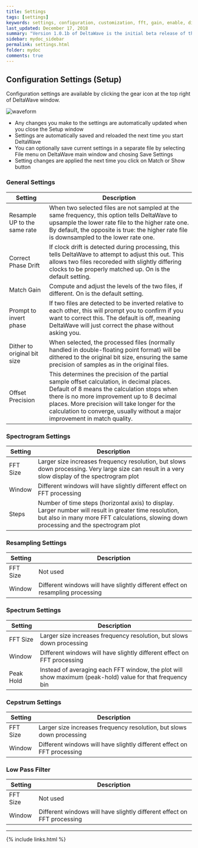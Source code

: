 ```yaml
---
title: Settings
tags: [settings]
keywords: settings, configuration, customization, fft, gain, enable, disable
last_updated: December 17, 2018
summary: "Version 1.0.1b of DeltaWave is the initial beta release of this software. Use at your own risk!"
sidebar: mydoc_sidebar
permalink: settings.html
folder: mydoc
comments: true
---
```


## Configuration Settings (Setup)

Configuration settings are available by clicking the gear icon at the top right of DeltaWave window.

![waveform](images/img6.png)

* Any changes you make to the settings are automatically updated when you close the Setup window
* Settings are automatically saved and reloaded the next time you start DeltaWave
* You can optionally save current settings in a separate file by selecting File menu on DeltaWave main window and chosing Save Settings
* Setting changes are applied the next time you click on Match or Show button

### General Settings

Setting  | Description
-------- | -----------
Resample UP to the same rate | When two selected files are not sampled at the same frequency, this option tells DeltaWave to upsample the lower rate file to the higher rate one. By default, the opposite is true: the higher rate file is downsampled to the lower rate one.
Correct Phase Drift | If clock drift is detected during processing, this tells DeltaWave to attempt to adjust this out. This allows two files recoreded with slightly differing clocks to be properly matched up. On is the default setting.
Match Gain | Compute and adjust the levels of the two files, if different. On is the default setting.
Prompt to invert phase | If two files are detected to be inverted relative to each other, this will prompt you to confirm if you want to correct this. The default is off, meaning DeltaWave will just correct the phase without asking you.
Dither to original bit size | When selected, the processed files (normally handled in double-floating point format) will be dithered to the original bit size, ensuring the same precision of samples as in the original files.
Offset Precision | This determines the precision of the partial sample offset calculation, in decimal places. Default of 8 means the calculation stops when there is no more improvement up to 8 decimal places. More precision will take longer for the calculation to converge, usually without a major improvement in match quality. 

### Spectrogram Settings

Setting  | Description
-------- | -----------
FFT Size | Larger size increases frequency resolution, but slows down processing. Very large size can result in a very slow display of the spectrogram plot
Window   | Different windows will have slightly different effect on FFT processing
Steps    | Number of time steps (horizontal axis) to display. Larger number will result in greater time resolution, but also in many more FFT calculations, slowing down processing and the spectrogram plot


### Resampling Settings

Setting  | Description
-------- | -----------
FFT Size | Not used
Window   | Different windows will have slightly different effect on resampling processing


### Spectrum Settings

Setting  | Description
-------- | -----------
FFT Size | Larger size increases frequency resolution, but slows down processing 
Window   | Different windows will have slightly different effect on FFT processing
Peak Hold |  Instead of averaging each FFT window, the plot will show maximum (peak-hold) value for that frequency bin

### Cepstrum Settings

Setting  | Description
-------- | -----------
FFT Size | Larger size increases frequency resolution, but slows down processing 
Window   | Different windows will have slightly different effect on FFT processing

### Low Pass Filter

Setting  | Description
-------- | -----------
FFT Size | Not used 
Window   | Different windows will have slightly different effect on FFT processing

___
{% include links.html %}
